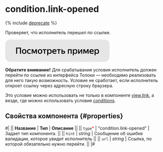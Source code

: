 # condition.link-opened

{% include [deprecate](../../_includes/deprecate.md) %}

Проверяет, что исполнитель перешел по ссылке.

[![Посмотреть пример в песочнице](../_images/buttons/view-example.svg)](https://ya.cc/t/zSwneeJ83xMPzF)

**Обратите внимание!** Для срабатывания условия исполнитель должен перейти по ссылке из интерфейса Толоки — необходимо реализовать для него такую возможность. Условие не сработает, если исполнитель откроет ссылку через адресную строку браузера.

Это условие можно использовать не только в компоненте [view.link](view.link.md), а везде, где можно использовать условия [conditions](conditions.md).

## Свойства компонента {#properties}

#|
|| **Название** | **Тип** | **Описание** ||
|| `type`<span style="color: red">\*</span> | "condition.link-opened" | Задает тип компонента. ||
|| `hint` | _string_ | Сообщение об ошибке валидации, которое увидит исполнитель ||
|| `url` | _string_ | Ссылка, по которой обязательно нужно перейти. ||
|#
